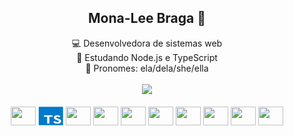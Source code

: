<div align="center">
 <h2>Mona-Lee Braga 🖤</h2>
</div>

<div align="center">
 <div>💻 Desenvolvedora de sistemas web </div>
 <div>📔 Estudando Node.js e TypeScript</div>
 <div>👩 Pronomes: ela/dela/she/ella</div>
</div>
<br>

<div align="center">
  <a href="https://github.com/monalee-braga/monalee-braga"></a>
  <img height="180em" src="https://github-readme-stats.vercel.app/api?username=monalee-braga&show_icons=true&theme=dracula"/>
  <!--img height="120em" src="https://github-readme-stats.vercel.app/api/top-langs/?username=monalee-braga&layout=compact&langs_count=7&theme=dracula"/-->
</div>

<div style="display: inline_block" align="center"><br>
  <img align="center" height="30" width="40" src="https://cdn.jsdelivr.net/gh/devicons/devicon/icons/javascript/javascript-original.svg" />
  <img align="center" height="30" width="40" src="https://raw.githubusercontent.com/devicons/devicon/master/icons/typescript/typescript-plain.svg">
  <img align="center" height="30" width="40" src="https://cdn.jsdelivr.net/gh/devicons/devicon/icons/vuejs/vuejs-original.svg" />
  <img align="center" height="30" width="40" src="https://cdn.jsdelivr.net/gh/devicons/devicon/icons/jquery/jquery-original.svg" />
  <img align="center" height="30" width="40" src="https://cdn.jsdelivr.net/gh/devicons/devicon/icons/html5/html5-original.svg" />
  <img align="center" height="30" width="40" src="https://cdn.jsdelivr.net/gh/devicons/devicon/icons/css3/css3-original.svg" />
  <img align="center" height="30" width="40" src="https://cdn.jsdelivr.net/gh/devicons/devicon/icons/bootstrap/bootstrap-plain.svg" />
  <img align="center" height="30" width="40" src="https://cdn.jsdelivr.net/gh/devicons/devicon/icons/csharp/csharp-original.svg" />
  <img align="center" height="30" width="40" src="https://cdn.jsdelivr.net/gh/devicons/devicon/icons/microsoftsqlserver/microsoftsqlserver-plain.svg" />
  <img align="center" height="30" width="40" src="https://cdn.jsdelivr.net/gh/devicons/devicon/icons/mysql/mysql-original.svg" />
</div>

## 
